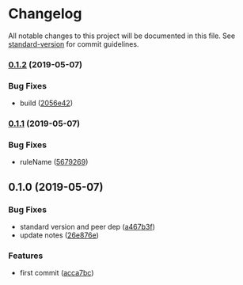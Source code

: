 # Changelog

All notable changes to this project will be documented in this file. See [standard-version](https://github.com/conventional-changelog/standard-version) for commit guidelines.

### [0.1.2](https://github.com/knownasilya/subsetcss/compare/v0.1.1...v0.1.2) (2019-05-07)


### Bug Fixes

* build ([2056e42](https://github.com/knownasilya/subsetcss/commit/2056e42))



### [0.1.1](https://github.com/knownasilya/subsetcss/compare/v0.1.0...v0.1.1) (2019-05-07)


### Bug Fixes

* ruleName ([5679269](https://github.com/knownasilya/subsetcss/commit/5679269))



## 0.1.0 (2019-05-07)


### Bug Fixes

* standard version and peer dep ([a467b3f](https://github.com/knownasilya/subsetcss/commit/a467b3f))
* update notes ([26e876e](https://github.com/knownasilya/subsetcss/commit/26e876e))


### Features

* first commit ([acca7bc](https://github.com/knownasilya/subsetcss/commit/acca7bc))
